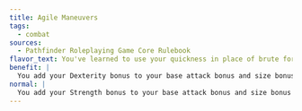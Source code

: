 ```yaml
---
title: Agile Maneuvers
tags:
  - combat
sources:
  - Pathfinder Roleplaying Game Core Rulebook
flavor_text: You've learned to use your quickness in place of brute force when performing combat maneuvers.
benefit: |
  You add your Dexterity bonus to your base attack bonus and size bonus when determining your Combat Maneuver Bonus instead of your Strength bonus.
normal: |
  You add your Strength bonus to your base attack bonus and size bonus when determining your Combat Maneuver Bonus.
---
```


